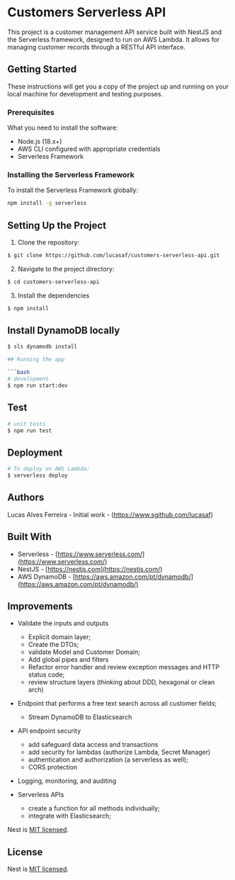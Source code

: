 # Customers Serverless API

This project is a customer management API service built with NestJS and the Serverless framework, designed to run on AWS Lambda. It allows for managing customer records through a RESTful API interface.

## Getting Started

These instructions will get you a copy of the project up and running on your local machine for development and testing purposes.

### Prerequisites

What you need to install the software:

- Node.js (18.x+)
- AWS CLI configured with appropriate credentials
- Serverless Framework

### Installing the Serverless Framework

To install the Serverless Framework globally:

```bash
npm install -g serverless
```

## Setting Up the Project

1. Clone the repository:

```bash
$ git clone https://github.com/lucasaf/customers-serverless-api.git
```

2. Navigate to the project directory:

```bash
$ cd customers-serverless-api
```

3. Install the dependencies

```bash
$ npm install
```

## Install DynamoDB locally

````bash
$ sls dynamodb install

## Running the app

```bash
# development
$ npm run start:dev
````

## Test

```bash
# unit tests
$ npm run test
```

## Deployment

```bash
# To deploy on AWS Lambda:
$ serverless deploy
```

## Authors

Lucas Alves Ferreira - Initial work - (https://www.sgithub.com/lucasaf)

## Built With

- Serverless - [https://www.serverless.com/](https://www.serverless.com/)
- NestJS - [https://nestjs.com](https://nestjs.com/)
- AWS DynamoDB - [https://aws.amazon.com/pt/dynamodb/](https://aws.amazon.com/pt/dynamodb/)

## Improvements

- Validate the inputs and outputs

  - Explicit domain layer;
  - Create the DTOs;
  - validate Model and Customer Domain;
  - Add global pipes and filters
  - Refactor error handler and review exception messages and HTTP status code;
  - review structure layers (thinking about DDD, hexagonal or clean arch)

- Endpoint that performs a free text search across all customer fields;

  - Stream DynamoDB to Elasticsearch

- API endpoint security

  - add safeguard data access and transactions
  - add security for lambdas (authorize Lambda, Secret Manager)
  - authentication and authorization (a serverless as well);
  - CORS protection

- Logging, monitoring, and auditing

- Serverless APIs
  - create a function for all methods individually;
  - integrate with Elasticsearch;

Nest is [MIT licensed](LICENSE).

## License

Nest is [MIT licensed](LICENSE).
